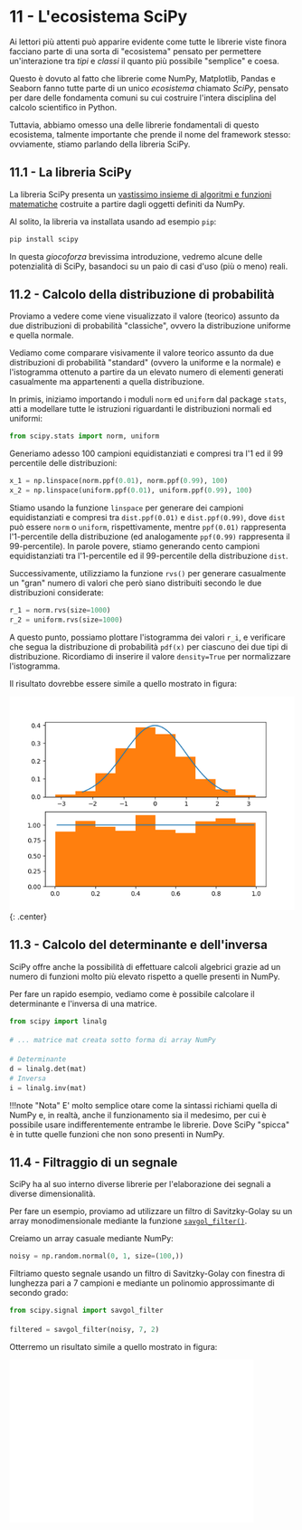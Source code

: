 # 11 - L'ecosistema SciPy

Ai lettori più attenti può apparire evidente come tutte le librerie viste finora facciano parte di una sorta di "ecosistema" pensato per permettere un'interazione tra *tipi* e *classi* il quanto più possibile "semplice" e coesa.

Questo è dovuto al fatto che librerie come NumPy, Matplotlib, Pandas e Seaborn fanno tutte parte di un unico *ecosistema* chiamato *SciPy*, pensato per dare delle fondamenta comuni su cui costruire l'intera disciplina del calcolo scientifico in Python.

Tuttavia, abbiamo omesso una delle librerie fondamentali di questo ecosistema, talmente importante che prende il nome del framework stesso: ovviamente, stiamo parlando della libreria SciPy.

## 11.1 - La libreria SciPy

La libreria SciPy presenta un [vastissimo insieme di algoritmi e funzioni matematiche](https://docs.scipy.org/doc/scipy/reference/) costruite a partire dagli oggetti definiti da NumPy.

Al solito, la libreria va installata usando ad esempio `pip`:

```sh
pip install scipy
```

In questa *giocoforza* brevissima introduzione, vedremo alcune delle potenzialità di SciPy, basandoci su un paio di casi d'uso (più o meno) reali.

## 11.2 - Calcolo della distribuzione di probabilità

Proviamo a vedere come viene visualizzato il valore (teorico) assunto da due distribuzioni di probabilità "classiche", ovvero la distribuzione uniforme e quella normale.

Vediamo come comparare visivamente il valore teorico assunto da due distribuzioni di probabilità "standard" (ovvero la uniforme e la normale) e l'istogramma ottenuto a partire da un elevato numero di elementi generati casualmente ma appartenenti a quella distribuzione.

In primis, iniziamo importando i moduli `norm` ed `uniform` dal package `stats`, atti a modellare tutte le istruzioni riguardanti le distribuzioni normali ed uniformi:

```py
from scipy.stats import norm, uniform
```

Generiamo adesso 100 campioni equidistanziati e compresi tra l'1 ed il 99 percentile delle distribuzioni:

```py
x_1 = np.linspace(norm.ppf(0.01), norm.ppf(0.99), 100)
x_2 = np.linspace(uniform.ppf(0.01), uniform.ppf(0.99), 100)
```

Stiamo usando la funzione `linspace` per generare dei campioni equidistanziati e compresi tra `dist.ppf(0.01)` e `dist.ppf(0.99)`, dove `dist` può essere `norm` o `uniform`, rispettivamente, mentre `ppf(0.01)` rappresenta l'1-percentile della distribuzione (ed analogamente `ppf(0.99)` rappresenta il 99-percentile). In parole povere, stiamo generando cento campioni equidistanziati tra l'1-percentile ed il 99-percentile della distribuzione `dist`.

Successivamente, utilizziamo la funzione `rvs()` per generare casualmente un "gran" numero di valori che però siano distribuiti secondo le due distribuzioni considerate:

```py
r_1 = norm.rvs(size=1000)
r_2 = uniform.rvs(size=1000)
```

A questo punto, possiamo plottare l'istogramma dei valori `r_i`, e verificare che segua la distribuzione di probabilità `pdf(x)` per ciascuno dei due tipi di distribuzione. Ricordiamo di inserire il valore `density=True` per normalizzare l'istogramma.

Il risultato dovrebbe essere simile a quello mostrato in figura:

![pdf](./images/pdfs.png){: .center}

## 11.3 - Calcolo del determinante e dell'inversa

SciPy offre anche la possibilità di effettuare calcoli algebrici grazie ad un numero di funzioni molto più elevato rispetto a quelle presenti in NumPy.

Per fare un rapido esempio, vediamo come è possibile calcolare il determinante e l'inversa di una matrice.

```py
from scipy import linalg

# ... matrice mat creata sotto forma di array NumPy

# Determinante
d = linalg.det(mat)
# Inversa
i = linalg.inv(mat)
```

!!!note "Nota"
	E' molto semplice otare come la sintassi richiami quella di NumPy e, in realtà, anche il funzionamento sia il medesimo, per cui è possibile usare indifferentemente entrambe le librerie. Dove SciPy "spicca" è in tutte quelle funzioni che non sono presenti in NumPy.

## 11.4 - Filtraggio di un segnale

SciPy ha al suo interno diverse librerie per l'elaborazione dei segnali a diverse dimensionalità.

Per fare un esempio, proviamo ad utilizzare un filtro di Savitzky-Golay su un array monodimensionale mediante la funzione [`savgol_filter()`](https://docs.scipy.org/doc/scipy/reference/generated/scipy.signal.savgol_filter.html).

Creiamo un array casuale mediante NumPy:

```py
noisy = np.random.normal(0, 1, size=(100,))
```

Filtriamo questo segnale usando un filtro di Savitzky-Golay con finestra di lunghezza pari a 7 campioni e mediante un polinomio approssimante di secondo grado:

```py
from scipy.signal import savgol_filter

filtered = savgol_filter(noisy, 7, 2)
```

Otterremo un risultato simile a quello mostrato in figura:

![savgol_filter](./images/savgol.png)
